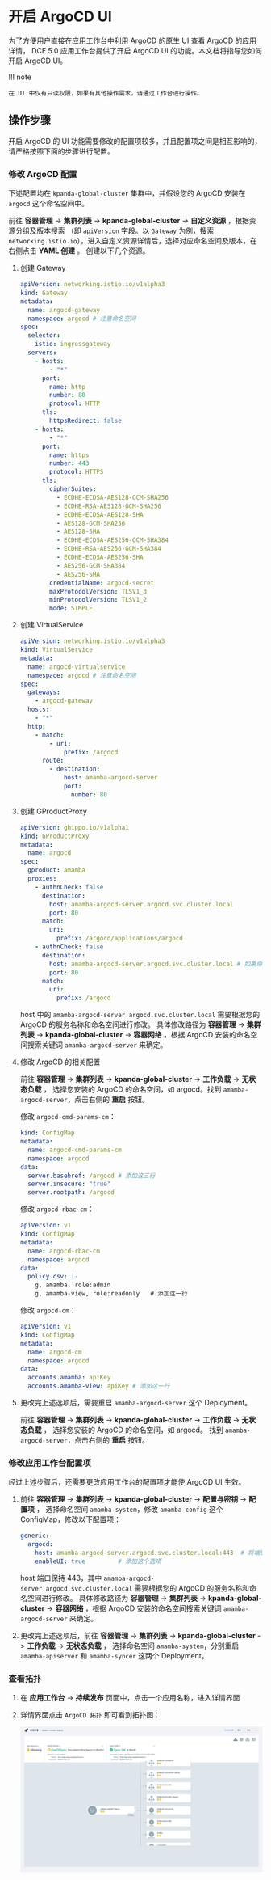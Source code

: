 # 开启 ArgoCD UI

为了方便用户直接在应用工作台中利用 ArgoCD 的原生 UI 查看 ArgoCD 的应用详情，
DCE 5.0 应用工作台提供了开启 ArgoCD UI 的功能。本文档将指导您如何开启 ArgoCD UI。

!!! note

    在 UI 中仅有只读权限，如果有其他操作需求，请通过工作台进行操作。

## 操作步骤

开启 ArgoCD 的 UI 功能需要修改的配置项较多，并且配置项之间是相互影响的，请严格按照下面的步骤进行配置。

### 修改 ArgoCD 配置

下述配置均在 `kpanda-global-cluster` 集群中，并假设您的 ArgoCD 安装在 `argocd` 这个命名空间中。

前往 __容器管理__ -> __集群列表__ -> __kpanda-global-cluster__ -> __自定义资源__ ，根据资源分组及版本搜索
（即 `apiVersion` 字段。以 `Gateway` 为例，搜索 `networking.istio.io`），进入自定义资源详情后，选择对应命名空间及版本，在右侧点击 __YAML 创建__ 。
创建以下几个资源。

1. 创建 Gateway

    ```yaml
    apiVersion: networking.istio.io/v1alpha3
    kind: Gateway
    metadata:
      name: argocd-gateway
      namespace: argocd # 注意命名空间
    spec:
      selector:
        istio: ingressgateway
      servers:
        - hosts:
            - "*"
          port:
            name: http
            number: 80
            protocol: HTTP
          tls:
            httpsRedirect: false
        - hosts:
            - "*"
          port:
            name: https
            number: 443
            protocol: HTTPS
          tls:
            cipherSuites:
              - ECDHE-ECDSA-AES128-GCM-SHA256
              - ECDHE-RSA-AES128-GCM-SHA256
              - ECDHE-ECDSA-AES128-SHA
              - AES128-GCM-SHA256
              - AES128-SHA
              - ECDHE-ECDSA-AES256-GCM-SHA384
              - ECDHE-RSA-AES256-GCM-SHA384
              - ECDHE-ECDSA-AES256-SHA
              - AES256-GCM-SHA384
              - AES256-SHA
            credentialName: argocd-secret
            maxProtocolVersion: TLSV1_3
            minProtocolVersion: TLSV1_2
            mode: SIMPLE
    ```

1. 创建 VirtualService

    ```yaml
    apiVersion: networking.istio.io/v1alpha3
    kind: VirtualService
    metadata:
      name: argocd-virtualservice
      namespace: argocd # 注意命名空间
    spec:
      gateways:
        - argocd-gateway
      hosts:
        - "*"
      http:
        - match:
            - uri:
                prefix: /argocd
          route:
            - destination:
                host: amamba-argocd-server
                port:
                  number: 80
    ```

1. 创建 GProductProxy

    ```yaml
    apiVersion: ghippo.io/v1alpha1
    kind: GProductProxy
    metadata:
      name: argocd
    spec:
      gproduct: amamba
      proxies:
        - authnCheck: false
          destination:
            host: amamba-argocd-server.argocd.svc.cluster.local
            port: 80
          match:
            uri:
              prefix: /argocd/applications/argocd
        - authnCheck: false
          destination:
            host: amamba-argocd-server.argocd.svc.cluster.local # 如果命名空间不是 argocd，需要更改 svc 的名称
            port: 80
          match:
            uri:
              prefix: /argocd
    ```

    host 中的 `amamba-argocd-server.argocd.svc.cluster.local` 需要根据您的 ArgoCD 的服务名称和命名空间进行修改。
    具体修改路径为 __容器管理__ -> __集群列表__ -> __kpanda-global-cluster__ -> __容器网络__ ，根据 ArgoCD 安装的命名空间搜索关键词 `amamba-argocd-server` 来确定。 

1. 修改 ArgoCD 的相关配置

    前往 __容器管理__ -> __集群列表__ -> __kpanda-global-cluster__ -> __工作负载__ -> __无状态负载__ ，
    选择您安装的 ArgoCD 的命名空间，如 argocd。找到 `amamba-argocd-server`，点击右侧的 __重启__ 按钮。

    修改 `argocd-cmd-params-cm`：

    ```yaml
    kind: ConfigMap
    metadata:
      name: argocd-cmd-params-cm
      namespace: argocd
    data:
      server.basehref: /argocd # 添加这三行
      server.insecure: "true"
      server.rootpath: /argocd
    ```

    修改 `argocd-rbac-cm`：

    ```yaml
    apiVersion: v1
    kind: ConfigMap
    metadata:
      name: argocd-rbac-cm
      namespace: argocd
    data:
      policy.csv: |-
        g, amamba, role:admin
        g, amamba-view, role:readonly   # 添加这一行
    ```

    修改 `argocd-cm`：

    ```yaml
    apiVersion: v1
    kind: ConfigMap
    metadata:
      name: argocd-cm
      namespace: argocd
    data:
      accounts.amamba: apiKey
      accounts.amamba-view: apiKey # 添加这一行
    ```

1. 更改完上述选项后，需要重启 `amamba-argocd-server` 这个 Deployment。

    前往 __容器管理__ -> __集群列表__ -> __kpanda-global-cluster__ -> __工作负载__ -> __无状态负载__ ，
    选择您安装的 ArgoCD 的命名空间，如 argocd。 找到 `amamba-argocd-server`，点击右侧的 __重启__ 按钮。

### 修改应用工作台配置项

经过上述步骤后，还需要更改应用工作台的配置项才能使 ArgoCD UI 生效。

1. 前往 __容器管理__ -> __集群列表__ -> __kpanda-global-cluster__ -> __配置与密钥__ -> __配置项__ ，
   选择命名空间 `amamba-system`，修改 `amamba-config` 这个 ConfigMap，修改以下配置项：

    ```yaml
    generic:
      argocd:
        host: amamba-argocd-server.argocd.svc.cluster.local:443  # 将端口改为 443
        enableUI: true         # 添加这个选项
    ```

    host 端口保持 443，其中 `amamba-argocd-server.argocd.svc.cluster.local` 需要根据您的 ArgoCD 的服务名称和命名空间进行修改。
    具体修改路径为 __容器管理__ -> __集群列表__ -> __kpanda-global-cluster__ -> __容器网络__ ，根据 ArgoCD 安装的命名空间搜索关键词 `amamba-argocd-server` 来确定。

1. 更改完上述选项后，前往 __容器管理__ -> __集群列表__ -> __kpanda-global-cluster__ -> __工作负载__ -> __无状态负载__ ，
   选择命名空间 `amamba-system`，分别重启 `amamba-apiserver` 和 `amamba-syncer` 这两个 Deployment。

### 查看拓扑

1. 在 __应用工作台__ -> __持续发布__ 页面中，点击一个应用名称，进入详情界面

1. 详情界面点击 `ArgoCD 拓扑` 即可看到拓扑图：

    ![topo](../../images/gitops-topo.jpg)
